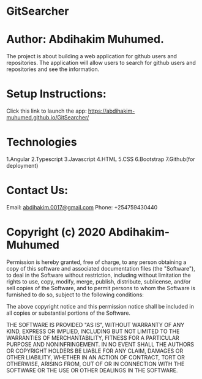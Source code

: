 # GitSearcher

#  Author: Abdihakim Muhumed.

The project is about building a web application for github users and repositories.
The application will allow users to search for github users and repositories and see the information.

# Setup Instructions:

Click this link to launch the app: https://abdihakim-muhumed.github.io/GitSearcher/

# Technologies
 1.Angular
 2.Typescript
 3.Javascript
 4.HTML
 5.CSS
 6.Bootstrap
 7.Github(for deployment)

 # Contact Us:

 Email: abdihakim.0017@gmail.com 
 Phone: +254759430440

 # Copyright (c) 2020 Abdihakim-Muhumed

 Permission is hereby granted, free of charge, to any person obtaining a copy of this software and associated documentation files (the "Software"), to deal in the Software without restriction, including without limitation the rights to use, copy, modify, merge, publish, distribute, sublicense, and/or sell copies of the Software, and to permit persons to whom the Software is furnished to do so, subject to the following conditions:

The above copyright notice and this permission notice shall be included in all copies or substantial portions of the Software.

THE SOFTWARE IS PROVIDED "AS IS", WITHOUT WARRANTY OF ANY KIND, EXPRESS OR IMPLIED, INCLUDING BUT NOT LIMITED TO THE WARRANTIES OF MERCHANTABILITY, FITNESS FOR A PARTICULAR PURPOSE AND NONINFRINGEMENT. IN NO EVENT SHALL THE AUTHORS OR COPYRIGHT HOLDERS BE LIABLE FOR ANY CLAIM, DAMAGES OR OTHER LIABILITY, WHETHER IN AN ACTION OF CONTRACT, TORT OR OTHERWISE, ARISING FROM, OUT OF OR IN CONNECTION WITH THE SOFTWARE OR THE USE OR OTHER DEALINGS IN THE SOFTWARE.
